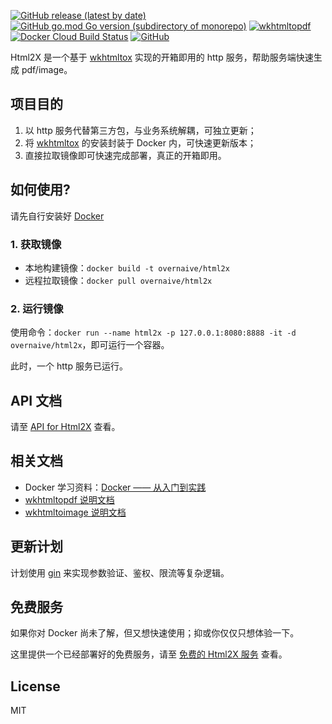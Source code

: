 
[![GitHub release (latest by date)](https://img.shields.io/github/v/release/OverNaive/Html2X)](https://github.com/OverNaive/Html2X/releases)
[![GitHub go.mod Go version (subdirectory of monorepo)](https://img.shields.io/github/go-mod/go-version/OverNaive/Html2X?filename=src%2Fgo.mod)](https://github.com/golang/go)
[![wkhtmltopdf](https://img.shields.io/badge/wkhtmltopdf-0.12.6-blue)](https://github.com/wkhtmltopdf/wkhtmltopdf)
[![Docker Cloud Build Status](https://img.shields.io/docker/cloud/build/overnaive/html2x)](https://hub.docker.com/r/overnaive/html2x/builds)
[![GitHub](https://img.shields.io/github/license/OverNaive/Html2X)](https://github.com/OverNaive/Html2X/blob/main/LICENSE)

Html2X 是一个基于 [wkhtmltox](https://github.com/wkhtmltopdf/wkhtmltopdf) 实现的开箱即用的 http 服务，帮助服务端快速生成 pdf/image。

## 项目目的

1. 以 http 服务代替第三方包，与业务系统解耦，可独立更新；
2. 将 [wkhtmltox](https://github.com/wkhtmltopdf/wkhtmltopdf) 的安装封装于 Docker 内，可快速更新版本；
3. 直接拉取镜像即可快速完成部署，真正的开箱即用。

## 如何使用?

请先自行安装好 [Docker](https://www.docker.com/)

### 1. 获取镜像

- 本地构建镜像：`docker build -t overnaive/html2x`
- 远程拉取镜像：`docker pull overnaive/html2x`

### 2. 运行镜像

使用命令：`docker run --name html2x -p 127.0.0.1:8080:8888 -it -d overnaive/html2x`，即可运行一个容器。

此时，一个 http 服务已运行。

## API 文档

请至 [API for Html2X](https://overnaive.github.io/Html2X/docs/api) 查看。

## 相关文档

- Docker 学习资料：[Docker —— 从入门到实践](https://yeasy.gitbook.io/docker_practice/)
- [wkhtmltopdf 说明文档](https://overnaive.github.io/Html2X/docs/wkhtmltopdf.txt) 
- [wkhtmltoimage 说明文档](https://overnaive.github.io/Html2X/docs/wkhtmltopdf.txt)

## 更新计划

计划使用 [gin](https://github.com/gin-gonic/gin) 来实现参数验证、鉴权、限流等复杂逻辑。

## 免费服务

如果你对 Docker 尚未了解，但又想快速使用；抑或你仅仅只想体验一下。

这里提供一个已经部署好的免费服务，请至 [免费的 Html2X 服务](https://overnaive.github.io/Html2X/docs/free) 查看。

## License

MIT
